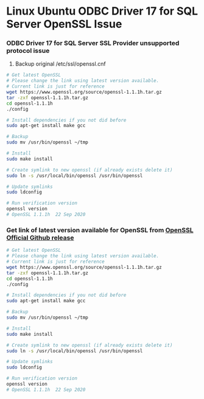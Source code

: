 # Linux Ubuntu ODBC Driver 17 for SQL Server OpenSSL Issue
### ODBC Driver 17 for SQL Server SSL Provider unsupported protocol issue
1. Backup original /etc/ssl/openssl.cnf
```bash
# Get latest OpenSSL
# Please change the link using latest version available.
# Current link is just for reference
wget https://www.openssl.org/source/openssl-1.1.1h.tar.gz
tar -zxf openssl-1.1.1h.tar.gz
cd openssl-1.1.1h
./config

# Install dependencies if you not did before
sudo apt-get install make gcc

# Backup
sudo mv /usr/bin/openssl ~/tmp

# Install
sudo make install

# Create symlink to new openssl (if already exists delete it)
sudo ln -s /usr/local/bin/openssl /usr/bin/openssl 

# Update symlinks
sudo ldconfig

# Run verification version
openssl version
# OpenSSL 1.1.1h  22 Sep 2020
```
### Get link of latest version available for OpenSSL from [OpenSSL Official Github release](https://github.com/openssl/openssl/releases)
```bash
# Get latest OpenSSL
# Please change the link using latest version available.
# Current link is just for reference
wget https://www.openssl.org/source/openssl-1.1.1h.tar.gz
tar -zxf openssl-1.1.1h.tar.gz
cd openssl-1.1.1h
./config

# Install dependencies if you not did before
sudo apt-get install make gcc

# Backup
sudo mv /usr/bin/openssl ~/tmp

# Install
sudo make install

# Create symlink to new openssl (if already exists delete it)
sudo ln -s /usr/local/bin/openssl /usr/bin/openssl 

# Update symlinks
sudo ldconfig

# Run verification version
openssl version
# OpenSSL 1.1.1h  22 Sep 2020
```
